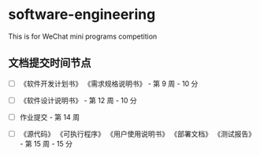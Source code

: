 # software-engineering
This is for WeChat mini programs competition
## 文档提交时间节点
- [ ] 《软件开发计划书》 《需求规格说明书》                                    - 第 9 周 - 10 分

- [ ] 《软件设计说明书》                                                     - 第 12 周  - 10 分

- [ ]  作业提交                                                              - 第 14 周 

- [ ] 《源代码》 《可执行程序》 《用户使用说明书》 《部署文档》 《测试报告》     - 第 15 周 - 15 分
